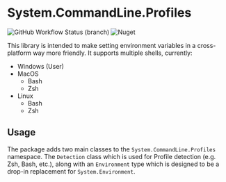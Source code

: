 # System.CommandLine.Profiles

![GitHub Workflow Status (branch)](https://img.shields.io/github/workflow/status/abbottdev/System.CommandLine.Profiles/.NET/main)
![Nuget](https://img.shields.io/nuget/dt/CommandLine.Profiles?style=flat-square)

This library is intended to make setting environment variables in a cross-platform way more friendly. It supports multiple shells, currently:

- Windows (User)
- MacOS
    - Bash
    - Zsh
- Linux
    - Bash
    - Zsh

## Usage

The package adds two main classes to the `System.CommandLine.Profiles` namespace. The `Detection` class which is used for Profile detection (e.g. Zsh, Bash, etc.), along with an `Environment` type which is designed to be a drop-in replacement for `System.Environment`.
